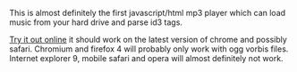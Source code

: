 This is almost definitely the first javascript/html mp3 player which can load music from your hard drive and parse id3 tags.

[Try it out online](http://antimatter15.github.com/player/player.html) it should work on the latest version of chrome and possibly safari. Chromium and firefox 4 will probably only work with ogg vorbis files. Internet explorer 9, mobile safari and opera will almost definitely not work.